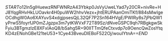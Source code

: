 $START$o12ln5gIHuewzRNFWNRzA43Ybkp0JsVyUweLYad7y20CR+nivRe+HJ8YqgRHvHkLUOavkr4H0puWW2hhvVezx+jhtERUPAanOmiTKf/884sMwIgeOCdhgW0Ao6XAYuvS4xdgjpsesQjL32QF7P2Sn164HVgE/PWIRy8s7jPbQW1yPrwS5foyrfJP0mZJgzpx3m7ytKWVxF72T89Sz/dNveGSPC9qh7RBgkgwSkFyiu3BTgmzlzE8XFxIAoQ8/bSahg5R+90IITTmQfeCtxvdp7o9OencQwZosYtqKD4zENohGBe121teU53+1Cye43BveuDIEBoF522Oj/wouIYtnA==$END$